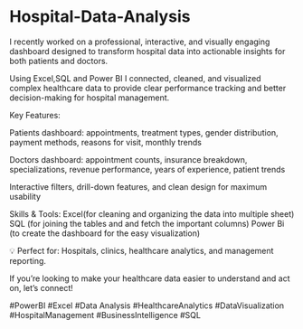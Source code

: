 # Hospital-Data-Analysis
I recently worked on a professional, interactive, and visually engaging dashboard designed to transform hospital data
 into actionable insights for both patients and doctors.

Using Excel,SQL and Power BI I connected, cleaned, and visualized complex healthcare data 
to provide clear performance tracking and better decision-making for hospital management.

Key Features:

Patients dashboard: appointments, treatment types, gender distribution, payment methods, reasons for visit, monthly trends

Doctors dashboard: appointment counts, insurance breakdown, specializations, revenue performance, years of experience, patient trends

Interactive filters, drill-down features, and clean design for maximum usability

Skills & Tools:
Excel(for cleaning and organizing the data into multiple sheet)
SQL (for joining the tables and and fetch the important columns)
Power Bi (to create the dashboard for the easy visualization)

💡 Perfect for: Hospitals, clinics, healthcare analytics, and management reporting.

If you’re looking to make your healthcare data easier to understand and act on, let’s connect!

#PowerBI #Excel #Data Analysis #HealthcareAnalytics #DataVisualization #HospitalManagement #BusinessIntelligence #SQL
